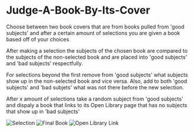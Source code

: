# Judge-A-Book-By-Its-Cover
Choose between two book covers that are from books pulled from 'good subjects' and after a certain amount of selections you are given a book based off of your choices

After making a selection the subjects of the chosen book are compared to the subjects of the non-selected book and are placed into 'good subjects' and 'bad subjects' respectfully.

For selections beyond the first remove from 'good subjects' what subjects show up in the non-selected book and vice versa. Also, add to both 'good subjects' and 'bad subjets' what was not there before the new selection.

After x amount of selections take a random subject from 'good subjects' and dispaly a book that links to its Open Library page that has no subjects that show up in 'bad subjects'

![Selection](https://ibb.co/z8MbVsN)
![Final Book](https://ibb.co/QcDnmXD)
![Open Library Link](https://ibb.co/hRgxP9M)
